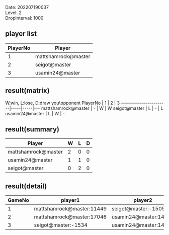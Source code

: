 Date: 202207190037  
Level: 2  
DropInterval: 1000  
## player list
PlayerNo  |  Player
----------|---------------------
1         |  mattshamrock@master
2         |  seigot@master
3         |  usamin24@master
## result(matrix)
W:win, L:lose, D:draw
you\opponent PlayerNo  |  1  |  2  |  3
-----------------------|-----|-----|---
mattshamrock@master    |  -  |  W  |  W
seigot@master          |  L  |  -  |  L
usamin24@master        |  L  |  W  |  -
## result(summary)
Player               |  W  |  L  |  D
---------------------|-----|-----|---
mattshamrock@master  |  2  |  0  |  0
usamin24@master      |  1  |  1  |  0
seigot@master        |  0  |  2  |  0
## result(detail)
GameNo  |  player1                    |  player2
--------|-----------------------------|-----------------------
1       |  mattshamrock@master:11449  |  seigot@master:-1505
2       |  mattshamrock@master:17046  |  usamin24@master:14582
3       |  seigot@master:-1534        |  usamin24@master:14173
